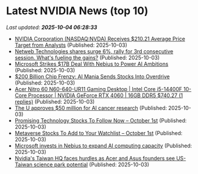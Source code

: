 # Latest NVIDIA News (top 10)
_Last updated: **2025-10-04 06:28:33**_

- [NVIDIA Corporation (NASDAQ:NVDA) Receives $210.21 Average Price Target from Analysts](https://www.etfdailynews.com/2025/10/03/nvidia-corporation-nasdaqnvda-receives-210-21-average-price-target-from-analysts/) (Published: 2025-10-03)
- [Netweb Technologies shares surge 6%, rally for 3rd consecutive session. What's fueling the gains?](https://economictimes.indiatimes.com/markets/stocks/news/netweb-technologies-shares-surge-6-rally-for-3rd-consecutive-session-whats-fueling-the-gains/articleshow/124284171.cms) (Published: 2025-10-03)
- [Microsoft Strikes $17B Deal With Nebius to Power AI Ambitions](https://finance.yahoo.com/news/microsoft-strikes-17b-deal-nebius-051909894.html) (Published: 2025-10-03)
- [$200 Billion Chip Frenzy: AI Mania Sends Stocks Into Overdrive](https://finance.yahoo.com/news/200-billion-chip-frenzy-ai-051826508.html) (Published: 2025-10-03)
- [Acer Nitro 60 N60-640-UR11 Gaming Desktop | Intel Core i5-14400F 10-Core Processor | NVIDIA GeForce RTX 4060 | 16GB DDR5 $740.27 (1 replies)](https://slickdeals.net/f/18657211-acer-nitro-60-n60-640-ur11-gaming-desktop-intel-core-i5-14400f-10-core-processor-nvidia-geforce-rtx-4060-16gb-ddr5-740-27) (Published: 2025-10-03)
- [The U approves $50 million for AI cancer research](https://dailyutahchronicle.com/2025/10/02/the-u-approves-50-million-for-ai-cancer-research/) (Published: 2025-10-03)
- [Promising Technology Stocks To Follow Now – October 1st](https://www.etfdailynews.com/2025/10/03/promising-technology-stocks-to-follow-now-october-1st/) (Published: 2025-10-03)
- [Metaverse Stocks To Add to Your Watchlist – October 1st](https://www.etfdailynews.com/2025/10/03/metaverse-stocks-to-add-to-your-watchlist-october-1st/) (Published: 2025-10-03)
- [Microsoft invests in Nebius to expand AI computing capacity](https://www.digitimes.com/news/a20251003PD232/microsoft-cloud-computing-infrastructure-capacity.html) (Published: 2025-10-03)
- [Nvidia's Taiwan HQ faces hurdles as Acer and Asus founders see US-Taiwan science park potential](https://www.digitimes.com/news/a20251003PD213/taiwan-nvidia-acer-science-park-government.html) (Published: 2025-10-03)
